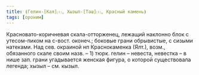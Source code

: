 ```yaml
---
title: ⦗Гелин-[Кая]⒯, Хызыл-[Таш]⒯, Красный камень⦘
tags: [ороним]
---
```


Красновато-коричневая скала-отторженец, лежащий наклонно блок с утесом-пиком на
с-вост. оконеч.; боковые грани обрывистые, с сизыми натеками. Над сев. окраиной
нп Краснокаменка (Ялт.), возм., обязанного скале своим назв. – 1) тюрк. гелин –
невеста, невестка – в нише зап. грани угадывается женская фигура, о которой
существовала легенда; хызыл – см. кызыл.
